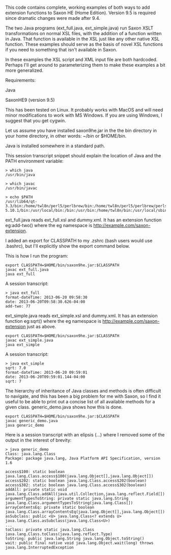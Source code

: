 

This code contains complete, working examples of both ways to add extension functions to Saxon HE (Home
Edition). Version 9.5 is required since dramatic changes were made after 9.4.

The two Java programs (ext_full.java, ext_simple.java) run Saxon XSLT transformations on normal XSL files,
with the addition of a function written in Java. That function is available in the XSL just like any other
native XSL function. These examples should serve as the basis of novel XSL functions if you need to something
that isn't available in Saxon.

In these examples the XSL script and XML input file are both hardcoded. Perhaps I'll get around to
parameterizing them to make these examples a bit more generalized.

Requirements:

Java

SaxonHE9 (version 9.5)

This has been tested on Linux. It probably works with MacOS and will need minor modifications to work with MS
Windows. If you are using Windows, I suggest that you get cygwin.

Let us assume you have installed saxon9he.jar in the the bin directory in your home directory, in other words:
~/bin or $HOME/bin.

Java is installed somewhere in a standard path. 

This session transcript snippet should explain the location of Java and the PATH environment variable:

    > which java
    /usr/bin/java

    > which javac
    /usr/bin/javac

    > echo $PATH
    /usr/lib64/qt-3.3/bin:/home/twl8n/perl5/perlbrew/bin:/home/twl8n/perl5/perlbrew/perls/perl-5.10.1/bin:/usr/local/bin:/bin:/usr/bin:/home/twl8n/bin:/usr/local/sbin:/usr/sbin:/sbin:/usr/java/latest/bin:/home/twl8n/bin:.



ext_full.java reads ext_full.xsl and dummy.xml. It has an extension function eg:add-two() where the eg
namespace is http://example.com/saxon-extension.

I added an export for CLASSPATH to my .zshrc (bash users would use .bashrc), but I'll explicitly show the
export command below.

This is how I run the program:

    export CLASSPATH=$HOME/bin/saxon9he.jar:$CLASSPATH
    javac ext_full.java
    java ext_full

A session transcript:

    > java ext_full
    format-dateTime: 2013-06-20 09:58:30
    date: 2013-06-20T09:58:30.626-04:00
    add-two: 77



ext_simple.java reads ext_simple.xsl and dummy.xml. It has an extension function eg:sqrt() where the eg
namespace is http://example.com/saxon-extension just as above.

    export CLASSPATH=$HOME/bin/saxon9he.jar:$CLASSPATH
    javac ext_simple.java
    java ext_simple


A session transcript:

    > java ext_simple
    sqrt: 7.0
    format-dateTime: 2013-06-20 09:59:01
    date: 2013-06-20T09:59:01.144-04:00
    sqrt: 7

The hierarchy of inheritance of Java classes and methods is often difficult to navigate, and this has been a
big problem for me with Saxon, so I find it useful to be able to print out a concise list of all available
methods for a given class. generic_demo.java shows how this is done.

    export CLASSPATH=$HOME/bin/saxon9he.jar:$CLASSPATH
    javac generic_demo.java
    java generic_demo

Here is a session transcript with an elipsis (...) where I removed some of the output in the interest of
brevity:

    > java generic_demo
    Class: java.lang.Class
    Package: package java.lang, Java Platform API Specification, version 1.6

    access$100: static boolean java.lang.Class.access$100(java.lang.Object[],java.lang.Object[])
    access$202: static boolean java.lang.Class.access$202(boolean)
    access$302: static boolean java.lang.Class.access$302(boolean)
    addAll: private static void java.lang.Class.addAll(java.util.Collection,java.lang.reflect.Field[])
    argumentTypesToString: private static java.lang.String java.lang.Class.argumentTypesToString(java.lang.Class[])
    arrayContentsEq: private static boolean java.lang.Class.arrayContentsEq(java.lang.Object[],java.lang.Object[])
    asSubclass: public <U> java.lang.Class<? extends U> java.lang.Class.asSubclass(java.lang.Class<U>)
    ...
    toClass: private static java.lang.Class java.lang.Class.toClass(java.lang.reflect.Type)
    toString: public java.lang.String java.lang.Object.toString()
    wait: public final native void java.lang.Object.wait(long) throws java.lang.InterruptedException


